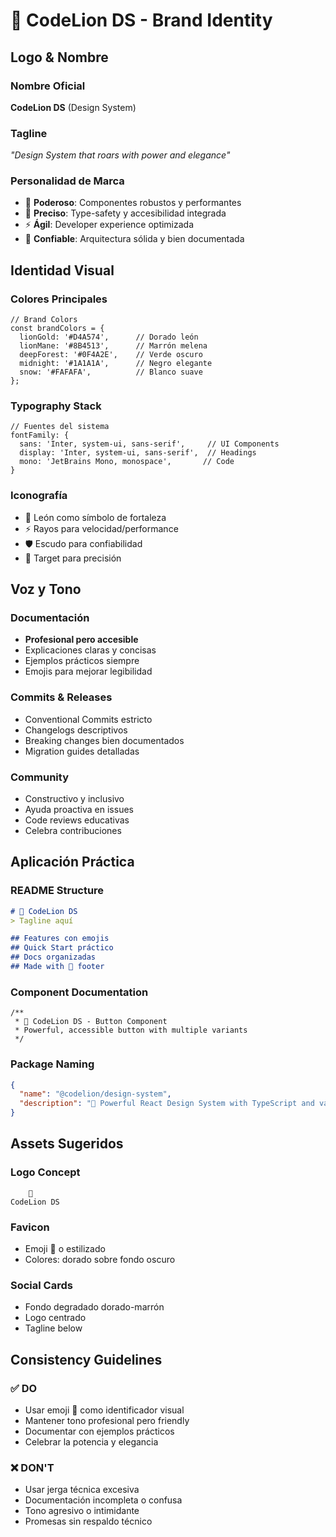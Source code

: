 # 🦁 CodeLion DS - Brand Identity

## Logo & Nombre

### Nombre Oficial
**CodeLion DS** (Design System)

### Tagline
*"Design System that roars with power and elegance"*

### Personalidad de Marca
- 💪 **Poderoso**: Componentes robustos y performantes  
- 🎯 **Preciso**: Type-safety y accesibilidad integrada
- ⚡ **Ágil**: Developer experience optimizada
- 🦁 **Confiable**: Arquitectura sólida y bien documentada

## Identidad Visual

### Colores Principales
```tsx
// Brand Colors
const brandColors = {
  lionGold: '#D4A574',      // Dorado león
  lionMane: '#8B4513',      // Marrón melena  
  deepForest: '#0F4A2E',    // Verde oscuro
  midnight: '#1A1A1A',      // Negro elegante
  snow: '#FAFAFA',          // Blanco suave
};
```

### Typography Stack
```tsx
// Fuentes del sistema
fontFamily: {
  sans: 'Inter, system-ui, sans-serif',     // UI Components
  display: 'Inter, system-ui, sans-serif',  // Headings
  mono: 'JetBrains Mono, monospace',       // Code
}
```

### Iconografía
- 🦁 León como símbolo de fortaleza
- ⚡ Rayos para velocidad/performance  
- 🛡️ Escudo para confiabilidad
- 🎯 Target para precisión

## Voz y Tono

### Documentación
- **Profesional pero accesible**
- Explicaciones claras y concisas
- Ejemplos prácticos siempre
- Emojis para mejorar legibilidad

### Commits & Releases
- Conventional Commits estricto
- Changelogs descriptivos
- Breaking changes bien documentados
- Migration guides detalladas

### Community
- Constructivo y inclusivo
- Ayuda proactiva en issues
- Code reviews educativas
- Celebra contribuciones

## Aplicación Práctica

### README Structure
```markdown
# 🦁 CodeLion DS
> Tagline aquí

## Features con emojis
## Quick Start práctico  
## Docs organizadas
## Made with 🦁 footer
```

### Component Documentation
```tsx
/**
 * 🦁 CodeLion DS - Button Component
 * Powerful, accessible button with multiple variants
 */
```

### Package Naming
```json
{
  "name": "@codelion/design-system",
  "description": "🦁 Powerful React Design System with TypeScript and vanilla-extract"
}
```

## Assets Sugeridos

### Logo Concept
```
    🦁
CodeLion DS
```

### Favicon
- Emoji 🦁 o estilizado 
- Colores: dorado sobre fondo oscuro

### Social Cards
- Fondo degradado dorado-marrón
- Logo centrado  
- Tagline below

## Consistency Guidelines

### ✅ DO
- Usar emoji 🦁 como identificador visual
- Mantener tono profesional pero friendly
- Documentar con ejemplos prácticos
- Celebrar la potencia y elegancia

### ❌ DON'T  
- Usar jerga técnica excesiva
- Documentación incompleta o confusa
- Tono agresivo o intimidante
- Promesas sin respaldo técnico
